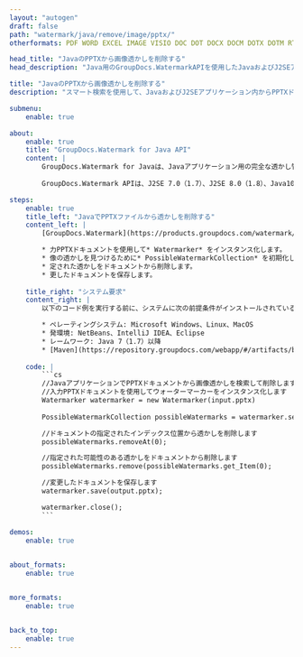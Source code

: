 ```yaml
---
layout: "autogen"
draft: false
path: "watermark/java/remove/image/pptx/"
otherformats: PDF WORD EXCEL IMAGE VISIO DOC DOT DOCX DOCM DOTX DOTM RTF TXT XLSX XLSM XLTM XLT XLTX XLS XLSB XLAM SXC PPTM PPSX PPSM POTM POT POTX PPT PPS ODT BMP GIF JPEG JP2 PNG TIFF WEBP VSD VDX VSDX VSTX VSX VSSX VSDM VSSM VSTM VTX VDW VSS VST

head_title: "JavaのPPTXから画像透かしを削除する"
head_description: "Java用のGroupDocs.WatermarkAPIを使用したJavaおよびJ2SEアプリケーション内のスマート検索を使用して、PPTXドキュメントから画像透かしを検索して削除するJavaライブラリ."

title: "JavaのPPTXから画像透かしを削除する"
description: "スマート検索を使用して、JavaおよびJ2SEアプリケーション内からPPTXドキュメントから画像透かしを見つけて削除します。ドキュメントから指定された透かしを検索および削除するための検索基準を定義します."

submenu:
    enable: true

about:
    enable: true
    title: "GroupDocs.Watermark for Java API"
    content: |
        GroupDocs.Watermark for Javaは、Javaアプリケーション用の完全な透かし管理ソリューションです。開発者は、次のような透かし操作操作をすばやく実行できます。すべての一般的なファイル形式のドキュメント内から、さまざまな種類の透かしを追加、編集、検索、および削除します。 PDF、Microsoft Word、Excel、PowerPoint、Visio、Eメール、画像形式など、さまざまなドキュメントのテキストと画像の透かしの操作をサポートしています。
        
        GroupDocs.Watermark APIは、J2SE 7.0（1.7）、J2SE 8.0（1.8）、Java10を含むすべての主要なオペレーティングシステムとJavaバージョンで十分にサポートされています。

steps:
    enable: true
    title_left: "JavaでPPTXファイルから透かしを削除する"
    content_left: |
        [GroupDocs.Watermark](https://products.groupdocs.com/watermark/java/)を使用すると、Java開発者は、いくつかの簡単な手順を実装することで、アプリケーションからテキスト形式の透かしを簡単に検索して削除できます。

        * 力PPTXドキュメントを使用して* Watermarker* をインスタンス化します。
        * 像の透かしを見つけるために* PossibleWatermarkCollection* を初期化します。
        * 定された透かしをドキュメントから削除します。
        * 更したドキュメントを保存します。
        
    title_right: "システム要求"
    content_right: |
        以下のコード例を実行する前に、システムに次の前提条件がインストールされていることを確認してください。

        * ペレーティングシステム: Microsoft Windows、Linux、MacOS
        * 発環境: NetBeans、IntelliJ IDEA、Eclipse
        * レームワーク: Java 7（1.7）以降
        * [Maven](https://repository.groupdocs.com/webapp/#/artifacts/browse/tree/General/repo/com/groupdocs/groupdocs-watermark)から最新バージョンのGroupDocs.WatermarkforJavaをダウンロードします。
        
    code: |
        ```cs
        //JavaアプリケーションでPPTXドキュメントから画像透かしを検索して削除します
        //入力PPTXドキュメントを使用してウォーターマーカーをインスタンス化します
        Watermarker watermarker = new Watermarker(input.pptx)
        
        PossibleWatermarkCollection possibleWatermarks = watermarker.search();

        //ドキュメントの指定されたインデックス位置から透かしを削除します
        possibleWatermarks.removeAt(0);

        //指定された可能性のある透かしをドキュメントから削除します
        possibleWatermarks.remove(possibleWatermarks.get_Item(0);

        //変更したドキュメントを保存します
        watermarker.save(output.pptx);

        watermarker.close();        
        ```        

demos:
    enable: true
        

about_formats:
    enable: true


more_formats:
    enable: true


back_to_top:
    enable: true
---
```


